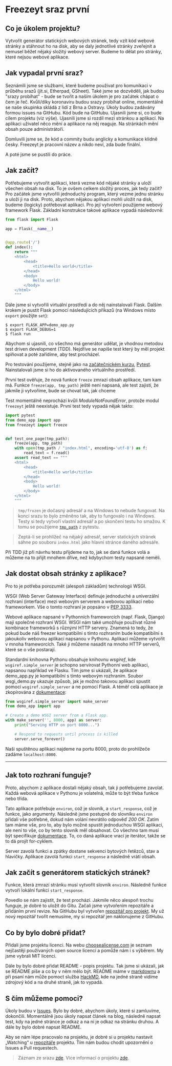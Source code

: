 # Freezeyt sraz první

## Co je úkolem projektu?
Vytvořit generátor statických webových stránek, tedy vzít kód webové stránky
a stáhnout ho na disk, aby se daly jednotlivé stránky zveřejnit a nemusel
běžet nějaký složitý webový server.
Budeme to dělat pro stránky, které nejsou webové aplikace.

## Jak vypadal první sraz?
Seznámili jsme se službami, které budeme používat pro komunikaci v průběhu srazů
(jit.si, Etherpad, GSheet). Také jsme se dozvěděli, jak budou "srazy probíhat" -
bude se tvořit a naším úkolem je pro začátek chápat o čem je řeč.
Kvůli/díky koronaviru budou srazy probíhat online, momentálně se naše skupinka
skládá z lidí z Brna a Ostravy. Úkoly budou zadávány formou issues na GitHubu.
Kód bude na GitHubu. Ujasnili jsme si, co bude cílem projektu (viz výše).
Ujasnili jsme si rozdíl mezi stránkou a aplikací.
Na aplikaci uživatel něco mění a aplikace na něj reaguje.
Na stránkách mění obsah pouze administrátoři.

Domluvili jsme se, že kód a commity budu anglicky a komunikace klidně česky.
Freezeyt je pracovní název a nikdo neví, zda bude finální.

A poté jsme se pustili do práce.

## Jak začít?
Potřebujeme vytvořit aplikaci, která vezme kód nějaké stránky a uloží všechen
obsah na disk. To je ovšem celkem složitý proces, jak tedy začít? Pro začátek
jsme vytvořili jednoduchý program, který vezme jednu stránku a uloží ji na disk.
Proto, abychom nějakou aplikaci mohli uložit na disk, budeme (logicky)
potřebovat aplikaci. Pro její vytvoření použijeme webový framework Flask.
Základní konstrukce takové aplikace vypadá následovně:

```python
from flask import Flask

app = Flask(__name__)


@app.route('/')
def index():
    return """
    <html>
        <head>
            <title>Hello world</title>
        </head>
        <body>
            Hello world!
        </body>
    </html>
    """
```
Dále jsme si vytvořili virtuální prostředí a do něj nainstalovali Flask.
Dalším krokem je pustit Flask pomocí následujících příkazů
(na Windows místo `export` použijte `set`):
```console
$ export FLASK_APP=demo_app.py
$ export FLASK_DEBUG=1
$ flask run
```
Abychom si ujasnili, co všechno má generátor udělat, je vhodnou metodou test
driven development (TDD). Nejdříve se napíše test který by měl projekt splňovat
a poté zařídíme, aby test procházel.

Pro testování použijeme, stejně jako na
[začátečnickém kurzu](https://naucse.python.cz/course/pyladies/beginners/testing/),
[Pytest](https://docs.pytest.org/).
Nainstalovali jsme si ho do aktivovaného virtuálního prostředí.

První test ověřuje, že nová funkce `freeze` zmrazí obsah aplikace, tam kam má.
Funkce `freeze(app, tmp_path)` ještě není napsaná, ale test zajistí,
že jakmile ji vytvoříme, bude se chovat tak, jak chceme

Test momentálně neprochází kvůli *ModuleNotFoundError*, protože modul
`freezeyt` ještě neexistuje. První test tedy vypadá nějak takto:

```python
import pytest
from demo_app import app
from freezeyt import freeze


def test_one_page(tmp_path):
    freeze(app, tmp_path)
    with open(tmp_path / "index.html", encoding='utf-8') as f:
        read_text = f.read()
    assert read_text == """
    <html>
        <head>
            <title>Hello world</title>
        </head>
        <body>
            Hello world!
        </body>
    </html>
    """
```
> `tmp/frozen` je dočasný adresář a na Windows to nebude fungovat.
> Na konci srazu to bylo změněno tak, aby to fungovalo i na Windows.
> Testy si tedy vytvoří vlastní adresář a po skončení testu ho smažou.
> K tomu se použijeme
> [`tmp_path`](https://docs.pytest.org/en/stable/tmpdir.html#the-tmp-path-fixture)
> z pytestu.

> Zeptá-li se prohlížeč na nějaký adresář, server statických stránek sáhne po
> souboru `index.html` jako hlavní stránce daného adresáře.

Při TDD již při návrhu testu přijdeme na to, jak se daná funkce volá a můžeme
na to přijít mnohem dříve, než kdybychom testy napsané neměli.


## Jak dostat obsah stránky z aplikace?
Pro to je potřeba porozumět (alespoň základům) technologii WSGI.

WSGI (Web Server Gateway Interface) definuje jednoduché a univerzální rozhraní
(interface) mezi webovým serverem a webovou aplikací nebo frameworkem.
Vše o tomto rozhraní je popsáno v [PEP 3333](https://www.python.org/dev/peps/pep-3333/).

Webové aplikace napsané v Pythonních frameworcích (např. Flask, Django)
mají společné rozhraní WSGI.
WSGI nám také umožňuje používat různé kombinace frameworků s různými HTTP servery.
Znamená to tedy, že pokud bude náš freezer kompatibilní s tímto rozhraním bude
kompatibilní s jakoukoliv webovou aplikací napsanou v Pythonu.
Aplikaci můžeme vytvořit v mnoha frameworcích. Také ji můžeme nasadit na mnoho
HTTP serverů, které se o vše postarají.

Standardní knihovna Pythonu obsahuje knihovnu *wsgiref*, kde `wsgiref.simple_server`
je schopno servírovat Pythonní web aplikaci, napsanou například ve Flasku.
Tím jsme si ukázali, že aplikace demo_app.py je kompatibilní s tímto webovým
rozhraním. Soubor wsgi_demo.py ukazuje způsob, jak je možno takovou aplikaci
spustit pomocí `wsgiref.simple_server` a ne pomocí Flask. A téměř celá aplikace
je zkopírována z [dokumentace](https://docs.python.org/3.8/library/wsgiref.html#module-wsgiref.simple_server):

```python
from wsgiref.simple_server import make_server
from demo_app import app

# Create a demo WSGI server from a Flask app.
with make_server('', 8000, app) as server:
    print("Serving HTTP on port 8000...")

    # Respond to requests until process is killed
    server.serve_forever()
```
Naši spuštěnou aplikaci najdeme na portu 8000, proto do prohlížeče zadáme `localhost:8000`.


_____
## Jak toto rozhraní funguje?
Proto, abychom z aplikace dostali nějaký obsah, tak ji potřebujeme zavolat.
Každá webová aplikace v Pythonu je volatelná, může to být třeba funkce nebo třída.

Tato aplikace potřebuje `environ`, což je slovník, a `start_response`,
což je funkce, jako argumenty. Následně jsme postupně do slovníku `environ`
přidali vše potřebné, dokud nám volání nevrátilo odpověď *200 OK*. Zatím tam máme vše,
pro to, aby bylo možné spustit jednoduchou WSGI aplikaci, ale není to vše,
co by tento slovník měl obsahovat. Co všechno tam musí být specifikuje
[dokumentace](https://www.python.org/dev/peps/pep-3333/#environ-variables).
To, co daná aplikace vrací je iterátor, takže se to dá projít for-cyklem.

Server zavolá funkci a zpátky dostane sekvenci bytových řetězců, stav a hlavičky.
Aplikace zavolá funkci `start_response` a následně vrátí obsah.

## Jak začít s generátorem statických stránek?
Funkce, která zmrazí stránku musí vytvořit slovník `environ`. Následně funkce
vytvoří lokální funkci `start_response`.

Povedlo se nám zajistit, že test prochází. Jakmile něco alespoň trochu funguje,
je dobré to uložit do Gitu. Začali jsme vytvořením repozitáře a přidáním první
revize. Na GitHubu byl vytvořen [repozitář pro projekt](https://github.com/encukou/freezeyt).
My už nový repozitář tvořit nemusíme, my si repozitář jen naklonujeme z GitHubu.

## Co by bylo dobré přidat?
Přidali jsme projektu licenci. Na webu [choosealicense.com](https://choosealicense.com/)
je seznam nejčastěji používaných open source licencí a pomůže nám i s výběrem.
My jsme vybrali MIT licenci.

Dále by bylo dobré přidat README - popis projektu. Tak jsme si ukázali, jak se
README píše a co by v něm mělo být. README máme
v [markdownu](https://guides.github.com/features/mastering-markdown/) a při psaní
nám může pomoct služba [HackMD](https://hackmd.io/#), kde na jedné
straně vidíme zdrojový kód a na druhé straně, jak to vypadá.

## S čím můžeme pomoci?
Úkoly budou v [Issues](https://github.com/encukou/freezeyt/issues). Bylo by dobré,
abychom úkoly, které si zamluvíme, dokončili. Momentálně jsou úkoly napsat článek
na blog, následně napsat test, kdy na jedné stránce je odkaz a na ní je odkaz
na stránku druhou. A dále by bylo dobré napsat README.

Aby se nám lépe pracovalo na projektu, je dobré si u projektu nastavit „Watching“
u [repozitáře](https://github.com/encukou/freezeyt) projektu. Tím nám budou chodit
upozornění o Issues a Pull requestech.

> Záznam ze srazu [zde](https://youtu.be/6xDkqmQPefw).
> Více informací o projektu [zde](https://tinyurl.com/freezeyt).
